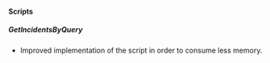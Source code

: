 
#### Scripts
##### GetIncidentsByQuery
- Improved implementation of the script in order to consume less memory. 

